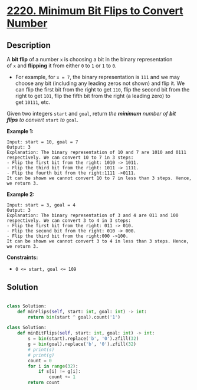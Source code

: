 # [2220. Minimum Bit Flips to Convert Number](https://leetcode.com/problems/minimum-bit-flips-to-convert-number/description/?envType=daily-question&envId=2024-09-11)

## Description

A **bit flip** of a number `x` is choosing a bit in the binary representation of `x` and **flipping** it from either `0` to `1` or `1` to `0`.

- For example, for `x = 7`, the binary representation is `111` and we may choose any bit (including any leading zeros not shown) and flip it. We can flip the first bit from the right to get `110`, flip the second bit from the right to get `101`, flip the fifth bit from the right (a leading zero) to get `10111`, etc.

Given two integers `start` and `goal`, return *the **minimum** number of **bit flips** to convert* `start` *to* `goal`.

**Example 1:**

```
Input: start = 10, goal = 7
Output: 3
Explanation: The binary representation of 10 and 7 are 1010 and 0111 respectively. We can convert 10 to 7 in 3 steps:
- Flip the first bit from the right: 1010 -> 1011.
- Flip the third bit from the right: 1011 -> 1111.
- Flip the fourth bit from the right:1111 ->0111.
It can be shown we cannot convert 10 to 7 in less than 3 steps. Hence, we return 3.
```

**Example 2:**

```
Input: start = 3, goal = 4
Output: 3
Explanation: The binary representation of 3 and 4 are 011 and 100 respectively. We can convert 3 to 4 in 3 steps:
- Flip the first bit from the right: 011 -> 010.
- Flip the second bit from the right: 010 -> 000.
- Flip the third bit from the right:000 ->100.
It can be shown we cannot convert 3 to 4 in less than 3 steps. Hence, we return 3.

```

**Constraints:**

- `0 <= start, goal <= 109`

## Solution

```python

class Solution:
    def minFlips(self, start: int, goal: int) -> int:
        return bin(start ^ goal).count('1')
```

```python
class Solution:
    def minBitFlips(self, start: int, goal: int) -> int:
        s = bin(start).replace('b', '0').zfill(32)
        g = bin(goal).replace('b', '0').zfill(32)
        # print(s)
        # print(g)
        count = 0
        for i in range(32):
            if s[i] != g[i]:
                count += 1
        return count
```